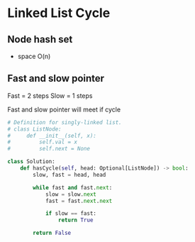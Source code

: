 # Linked List Cycle 

## Node hash set
- space O(n)

## Fast and slow pointer
Fast = 2 steps
Slow = 1 steps 

Fast and slow pointer will meet if cycle

```python
# Definition for singly-linked list.
# class ListNode:
#     def __init__(self, x):
#         self.val = x
#         self.next = None

class Solution:
    def hasCycle(self, head: Optional[ListNode]) -> bool:
        slow, fast = head, head

        while fast and fast.next:
            slow = slow.next
            fast = fast.next.next

            if slow == fast:
                return True

        return False
```
  
